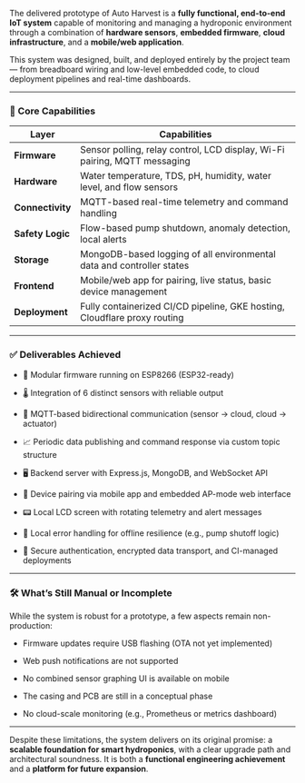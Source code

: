 The delivered prototype of Auto Harvest is a **fully functional, end-to-end IoT system** capable of monitoring and managing a hydroponic environment through a combination of **hardware sensors**, **embedded firmware**, **cloud infrastructure**, and a **mobile/web application**.

This system was designed, built, and deployed entirely by the project team — from breadboard wiring and low-level embedded code, to cloud deployment pipelines and real-time dashboards.

---

### 🧠 Core Capabilities

| Layer            | Capabilities                                                              |
| ---------------- | ------------------------------------------------------------------------- |
| **Firmware**     | Sensor polling, relay control, LCD display, Wi-Fi pairing, MQTT messaging |
| **Hardware**     | Water temperature, TDS, pH, humidity, water level, and flow sensors       |
| **Connectivity** | MQTT-based real-time telemetry and command handling                       |
| **Safety Logic** | Flow-based pump shutdown, anomaly detection, local alerts                 |
| **Storage**      | MongoDB-based logging of all environmental data and controller states     |
| **Frontend**     | Mobile/web app for pairing, live status, basic device management          |
| **Deployment**   | Fully containerized CI/CD pipeline, GKE hosting, Cloudflare proxy routing |

---

### ✅ Deliverables Achieved

- 🔧 Modular firmware running on ESP8266 (ESP32-ready)
    
- 🌡️ Integration of 6 distinct sensors with reliable output
    
- 💬 MQTT-based bidirectional communication (sensor → cloud, cloud → actuator)
    
- 📈 Periodic data publishing and command response via custom topic structure
    
- 🖥️ Backend server with Express.js, MongoDB, and WebSocket API
    
- 📲 Device pairing via mobile app and embedded AP-mode web interface
    
- 📟 Local LCD screen with rotating telemetry and alert messages
    
- 🧠 Local error handling for offline resilience (e.g., pump shutoff logic)
    
- 🔐 Secure authentication, encrypted data transport, and CI-managed deployments
    

---

### 🛠 What’s Still Manual or Incomplete

While the system is robust for a prototype, a few aspects remain non-production:

- Firmware updates require USB flashing (OTA not yet implemented)
    
- Web push notifications are not supported
    
- No combined sensor graphing UI is available on mobile
    
- The casing and PCB are still in a conceptual phase
    
- No cloud-scale monitoring (e.g., Prometheus or metrics dashboard)
    

---

Despite these limitations, the system delivers on its original promise: a **scalable foundation for smart hydroponics**, with a clear upgrade path and architectural soundness. It is both a **functional engineering achievement** and a **platform for future expansion**.